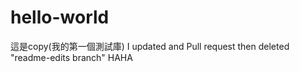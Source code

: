 # hello-world
這是copy(我的第一個測試庫)
I updated and Pull request then deleted "readme-edits branch" 
HAHA

